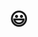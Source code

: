 # 😃

<!--
**lorenzociampana2/lorenzociampana2** is a ✨ _special_ ✨ repository because its `README.md` (this file) appears on your GitHub profile.

# I use this profile to upload some of my university and/or personal projects, so please note that GitHub may not have been used during the development of these projects. Enjoy🤙🏼

